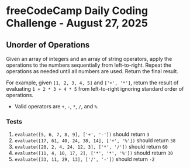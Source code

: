 # freeCodeCamp Daily Coding Challenge - August 27, 2025

## Unorder of Operations

Given an array of integers and an array of string operators, apply the operations to the numbers sequentially from left-to-right. Repeat the operations as needed until all numbers are used. Return the final result.

For example, given `[1, 2, 3, 4, 5]` and `['+', '*']`, return the result of evaluating `1 + 2 * 3 + 4 * 5` from left-to-right ignoring standard order of operations.

* Valid operators are `+`, `-`, `*`, `/`, and `%`.

### Tests
1. `evaluate([5, 6, 7, 8, 9], ['+', '-'])` should return `3`
2. `evaluate([17, 61, 40, 24, 38, 14], ['+', '%'])` should return `38`
3. `evaluate([20, 2, 4, 24, 12, 3], ['*', '/'])` should return `60`
4. `evaluate([11, 4, 10, 17, 2], ['*', '*', '%'])` should return `30`
5. `evaluate([33, 11, 29, 13], ['/', '-'])` should return `-2`